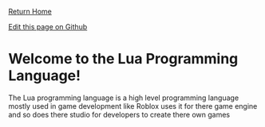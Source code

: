 [Return Home](../../)

[Edit this page on Github](https://github.com/mangoisbest/code-helper/edit/main/src/pages/Lua/Lua.md)

# Welcome to the Lua Programming Language!

The Lua programming language is a high level programming language mostly used in game development like Roblox uses it for there game 
engine and so does there studio for developers to create there own games

